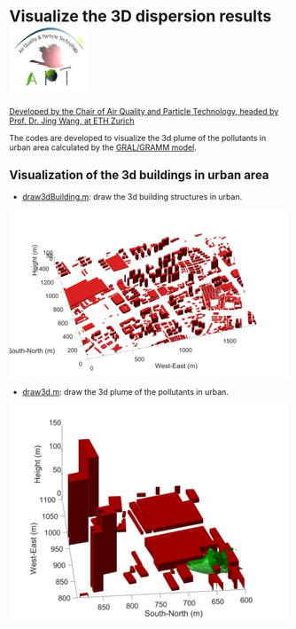 # Visualize the 3D dispersion results  [<img src="https://github.com/zxiaole/aviationEmission/blob/main/img/logo.jpg" width="144" height="120">](https://ie.ifu.ethz.ch/)
[Developed by the Chair of Air Quality and Particle Technology, headed by Prof. Dr. Jing Wang, at ETH Zurich](https://ie.ifu.ethz.ch/)

The codes are developed to visualize the 3d plume of the pollutants in urban area calculated by the [GRAL/GRAMM model](https://gral.tugraz.at/).

## Visualization of the 3d buildings in urban area
* [draw3dBuilding.m](/draw3dBuilding.m): draw the 3d building structures in urban.
<img src="/3d_buildings.png">

* [draw3d.m](/draw3d.m): draw the 3d plume of the pollutants in urban.
<img src="/3dConc_1.png">
